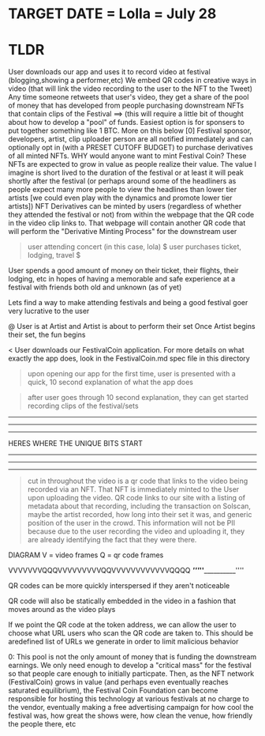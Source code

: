 # TARGET DATE = Lolla = July 28

# TLDR

User downloads our app and uses it to record video at festival (blogging,showing a performer,etc)
We embed QR codes in creative ways in video (that will link the video recording to the user to the NFT to the Tweet)
Any time someone retweets that user's video, they get a share of the pool of money that has developed from people purchasing downstream NFTs that contain clips of the Festival ==> (this will require a little bit of thought about how to develop a "pool" of funds. Easiest option is for sponsers to put together something like 1 BTC. More on this below [0]
Festival sponsor, developers, artist, clip uploader person are all notified immediately and can optionally opt in (with a PRESET CUTOFF BUDGET) to purchase derivatives of all minted NFTs. 
WHY would anyone want to mint Festival Coin? These NFTs are expected to grow in value as people realize their value. The value I imagine is short lived to the duration of the festival or at least it will peak shortly after the festival (or perhaps around some of the headliners as people expect many more people to view the headlines than lower tier artists [we could even play with the dynamics and promote lower tier artists])
NFT Derivatives can be minted by users (regardless of whether they attended the festival or not) from within the webpage that the QR code in the video clip links to. That webpage will contain another QR code that will perform the "Derivative Minting Process" for the downstream user

> user attending concert (in this case, lola)
>$ user purchases ticket, lodging, travel $

User spends a good amount of money on their ticket, their flights, their lodging, etc in hopes of having a memorable and safe experience at a festival with friends both old and unknown (as of yet)

Lets find a way to make attending festivals and being a good festival goer very lucrative to the user

@ User is at Artist and Artist is about to perform their set
Once Artist begins their set, the fun begins

< User downloads our FestivalCoin application. For more details on what exactly the app does, look in the FestivalCoin.md spec file in this directory

> upon opening our app for the first time, user is presented with a quick, 10 second explanation of what the app does

> after user goes through 10 second explanation, they can get started recording clips of the festival/sets


************************************************************************
************************************************************************
************************************************************************
HERES WHERE THE UNIQUE BITS START
************************************************************************
************************************************************************
************************************************************************

> cut in throughout the video is a qr code that links to the video being recorded via an NFT. That NFT is immediately minted to the User upon uploading the video. QR code links to our site with a listing of metadata about that recording, including the transaction on Solscan, maybe the artist recorded, how long into their set it was, and generic position of the user in the crowd. This information will not be PII because due to the user recording the video and uploading it, they are already identifying the fact that they were there. 

DIAGRAM
V = video frames
Q = qr code frames

VVVVVVVQQQVVVVVVVVVQQVVVVVVVVVVVVQQQQ
_______'''_________''____________''''


QR codes can be more quickly interspersed if they aren't noticeable

QR code will also be statically embedded in the video in a fashion that moves around as the video plays

If we point the QR code at the token address, we can allow the user to choose what URL users who scan the QR code are taken to. This should be aredefined list of URLs we generate in order to limit malicious behavior




0: This pool is not the only amount of money that is funding the downstream earnings. We only need enough to develop a "critical mass" for the festival so that people care enough to initially particpate. Then, as the NFT network (FestivalCoin) grows in value (and perhaps even eventually reaches saturated equilibrium), the Festival Coin Foundation can become responsible for hosting this technology at various festivals at no charge to the vendor, eventually making a free advertising campaign for how cool the festival was, how great the shows were, how clean the venue, how friendly the people there, etc
